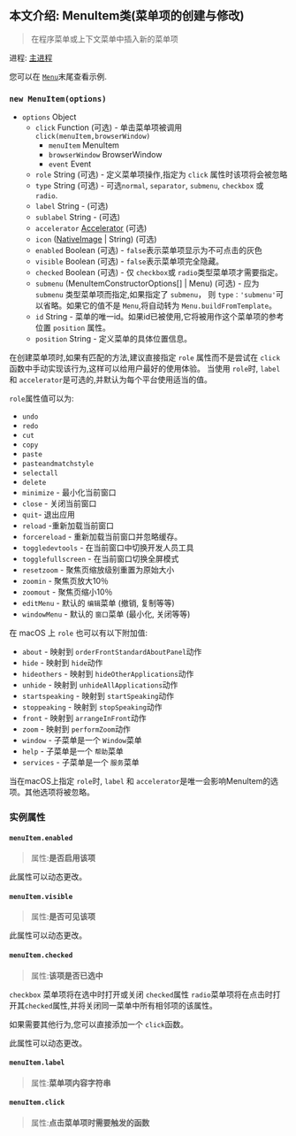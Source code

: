 ## 本文介绍: MenuItem类(菜单项的创建与修改)

> 在程序菜单或上下文菜单中插入新的菜单项

进程: [主进程](../glossary.md#main-process)    

您可以在 [`Menu`](menu.md)末尾查看示例.  

### `new MenuItem(options)`

* `options` Object
  * `click` Function (可选) - 单击菜单项被调用 `click(menuItem,browserWindow)` 
     * `menuItem` MenuItem
     * `browserWindow` BrowserWindow
     * `event` Event
  * `role` String (可选) - 定义菜单项操作,指定为 `click` 属性时该项将会被忽略
  * `type` String (可选) - 可选`normal`, `separator`, `submenu`, `checkbox` 或 `radio`.
  * `label` String - (可选)
  * `sublabel` String - (可选)
  * `accelerator` [Accelerator](accelerator.md) (可选)
  * `icon` ([NativeImage](native-image.md) | String) (可选)
  * `enabled` Boolean (可选) - `false`表示菜单项显示为不可点击的灰色
  * `visible` Boolean (可选) - `false`表示菜单项完全隐藏。
  * `checked` Boolean (可选) - 仅 `checkbox`或 `radio`类型菜单项才需要指定。
  * `submenu` (MenuItemConstructorOptions[] | Menu) (可选) - 应为 `submenu` 类型菜单项而指定,如果指定了 `submenu`， 则 `type：'submenu'`可以省略。如果它的值不是 `Menu`,将自动转为 `Menu.buildFromTemplate`。
  * `id` String - 菜单的唯一id。如果id已被使用,它将被用作这个菜单项的参考位置 `position` 属性。
  * `position` String - 定义菜单的具体位置信息。

在创建菜单项时,如果有匹配的方法,建议直接指定 `role` 属性而不是尝试在 `click`函数中手动实现该行为,这样可以给用户最好的使用体验。
当使用 `role`时, `label`和 `accelerator`是可选的,并默认为每个平台使用适当的值。

 `role`属性值可以为:

* `undo`
* `redo`
* `cut`
* `copy`
* `paste`
* `pasteandmatchstyle`
* `selectall`
* `delete`
* `minimize` -  最小化当前窗口
* `close` - 关闭当前窗口
* `quit`- 退出应用
* `reload` -重新加载当前窗口
* `forcereload`  - 重新加载当前窗口并忽略缓存。
* `toggledevtools`  - 在当前窗口中切换开发人员工具
* `togglefullscreen`  - 在当前窗口切换全屏模式
* `resetzoom`  - 聚焦页缩放级别重置为原始大小
* `zoomin`  - 聚焦页放大10％
* `zoomout`  - 聚焦页缩小10％
* `editMenu` - 默认的 `编辑`菜单 (撤销, 复制等等)
* `windowMenu` - 默认的 `窗口`菜单 (最小化, 关闭等等)

在 macOS 上 `role` 也可以有以下附加值:

* `about`  - 映射到 `orderFrontStandardAboutPanel`动作
* `hide`  - 映射到 `hide`动作
* `hideothers`  - 映射到 `hideOtherApplications`动作
* `unhide`  - 映射到 `unhideAllApplications`动作
* `startspeaking`  - 映射到 `startSpeaking`动作
* `stoppeaking`  - 映射到 `stopSpeaking`动作
* `front`  - 映射到 `arrangeInFront`动作
* `zoom`  - 映射到 `performZoom`动作
* `window`  - 子菜单是一个 `Window`菜单
* `help`  - 子菜单是一个 `帮助`菜单
* `services`  - 子菜单是一个 `服务`菜单

当在macOS上指定 `role`时, `label` 和 `accelerator`是唯一会影响MenuItem的选项。其他选项将被忽略。

### 实例属性

#### `menuItem.enabled`
> 属性:**是否启用该项**

此属性可以动态更改。

#### `menuItem.visible`
> 属性:**是否可见该项**

此属性可以动态更改。

#### `menuItem.checked`
> 属性:**该项是否已选中**

 `checkbox` 菜单项将在选中时打开或关闭 `checked`属性
 `radio`菜单项将在点击时打开其`checked`属性,并将关闭同一菜单中所有相邻项的该属性。
 
如果需要其他行为,您可以直接添加一个 `click`函数。

此属性可以动态更改。

#### `menuItem.label`
> 属性:**菜单项内容字符串**


#### `menuItem.click`
> 属性:**点击菜单项时需要触发的函数**